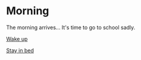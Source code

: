 <h1>Morning</h1>
<p>The morning arrives... It's time to go to school sadly.</p>

<a href="wakeup.html">Wake up</a>

<a href="bed.html">Stay in bed</a>
